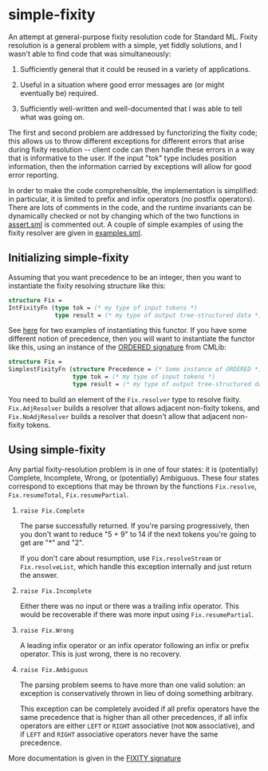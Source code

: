 simple-fixity
=============

An attempt at general-purpose fixity resolution code for Standard
ML. Fixity resolution is a general problem with a simple, yet fiddly
solutions, and I wasn't able to find code that was simultaneously:

1. Sufficiently general that it could be reused in a variety of 
   applications.

2. Useful in a situation where good error messages are (or might
   eventually be) required.

3. Sufficiently well-written and well-documented that I was able to
   tell what was going on.

The first and second problem are addressed by functorizing the fixity
code; this allows us to throw different exceptions for different
errors that arise during fixity resolution -- client code can then
handle these errors in a way that is informative to the user. If the
input "tok" type includes position information, then the information
carried by exceptions will allow for good error reporting.

In order to make the code comprehensible, the implementation is
simplified: in particular, it is limited to prefix and infix operators
(no postfix operators). There are lots of comments in the code, and
the runtime invariants can be dynamically checked or not by changing
which of the two functions in [assert.sml][1] is commented out. A
couple of simple examples of using the fixity resolver are given in
[examples.sml][2].

Initializing simple-fixity
--------------------------

Assuming that you want precedence to be an integer, then you want to 
instantiate the fixity resolving structure like this:

```sml
structure Fix = 
IntFixityFn (type tok = (* my type of input tokens *)
             type result = (* my type of output tree-structured data *))
```

See [here][3] for two examples of instantiating this functor. If you
have some different notion of precedence, then you will want to
instantiate the functor like this, using an instance of the [ORDERED
signature][4] from CMLib:

```sml
structure Fix = 
SimplestFixityFn (structure Precedence = (* Some instance of ORDERED *)
                  type tok = (* my type of input tokens *)
                  type result = (* my type of output tree-structured data *))
```

You need to build an element of the `Fix.resolver` type to resolve
fixity. `Fix.AdjResolver` builds a resolver that allows adjacent
non-fixity tokens, and `Fix.NoAdjResolver` builds a resolver that
doesn't allow that adjacent non-fixity tokens.

Using simple-fixity
-------------------

Any partial fixity-resolution problem is in one of four states: it is
(potentially) Complete, Incomplete, Wrong, or (potentially)
Ambiguous. These four states correspond to exceptions that may be
thrown by the functions `Fix.resolve`, `Fix.resumeTotal`,
`Fix.resumePartial`.

1. `raise Fix.Complete` 

   The parse successfully returned. If you're parsing progressively,
   then you don't want to reduce "5 + 9" to 14 if the next tokens
   you're going to get are "*" and "2". 

   If you don't care about resumption, use `Fix.resolveStream` or
   `Fix.resolveList`, which handle this exception internally and just
   return the answer.

2. `raise Fix.Incomplete`

   Either there was no input or there was a trailing infix
   operator. This would be recoverable if there was more input using
   `Fix.resumePartial`.

3. `raise Fix.Wrong`

   A leading infix operator or an infix operator following an infix or
   prefix operator. This is just wrong, there is no recovery.

4. `raise Fix.Ambiguous`

   The parsing problem seems to have more than one valid solution: an
   exception is conservatively thrown in lieu of doing something
   arbitrary. 

   This exception can be completely avoided if all prefix operators
   have the same precedence that is higher than all other precedences,
   if all infix operators are either `LEFT` or `RIGHT` associative
   (not `NON` associative), and if `LEFT` and `RIGHT` associative
   operators never have the same precedence.

More documentation is given in the [FIXITY signature][5]

[1]: https://github.com/robsimmons/simple-fixity/blob/master/assert.sml
[2]: https://github.com/robsimmons/simple-fixity/blob/master/examples.sml
[3]: https://github.com/robsimmons/simple-fixity/blob/master/examples.sml#L10-22
[4]: https://github.com/standardml/cmlib/blob/master/ordered.sig
[5]: https://github.com/robsimmons/simple-fixity/blob/master/fixity-sig.sml